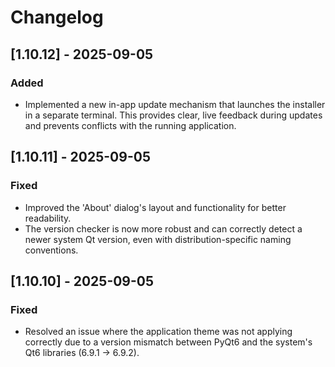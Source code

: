 # Changelog

## [1.10.12] - 2025-09-05

### Added
- Implemented a new in-app update mechanism that launches the installer in a separate terminal. This provides clear, live feedback during updates and prevents conflicts with the running application.

## [1.10.11] - 2025-09-05

### Fixed
- Improved the 'About' dialog's layout and functionality for better readability.
- The version checker is now more robust and can correctly detect a newer system Qt version, even with distribution-specific naming conventions.

## [1.10.10] - 2025-09-05

### Fixed
- Resolved an issue where the application theme was not applying correctly due to a version mismatch between PyQt6 and the system's Qt6 libraries (6.9.1 -> 6.9.2).